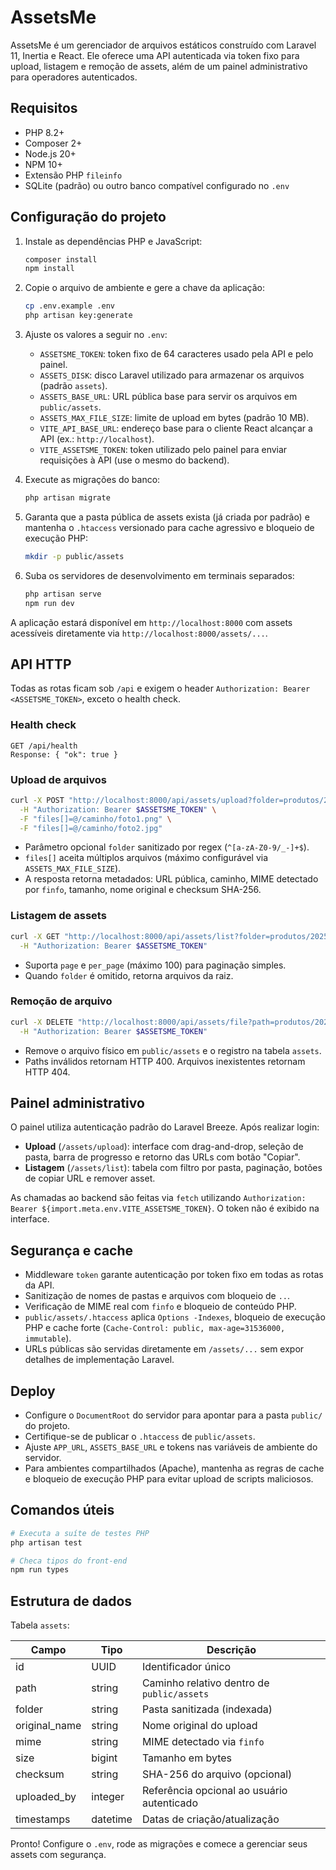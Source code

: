 # AssetsMe

AssetsMe é um gerenciador de arquivos estáticos construído com Laravel 11, Inertia e React. Ele oferece uma API autenticada via token fixo para upload, listagem e remoção de assets, além de um painel administrativo para operadores autenticados.

## Requisitos

- PHP 8.2+
- Composer 2+
- Node.js 20+
- NPM 10+
- Extensão PHP `fileinfo`
- SQLite (padrão) ou outro banco compatível configurado no `.env`

## Configuração do projeto

1. Instale as dependências PHP e JavaScript:

   ```bash
   composer install
   npm install
   ```

2. Copie o arquivo de ambiente e gere a chave da aplicação:

   ```bash
   cp .env.example .env
   php artisan key:generate
   ```

3. Ajuste os valores a seguir no `.env`:

   - `ASSETSME_TOKEN`: token fixo de 64 caracteres usado pela API e pelo painel.
   - `ASSETS_DISK`: disco Laravel utilizado para armazenar os arquivos (padrão `assets`).
   - `ASSETS_BASE_URL`: URL pública base para servir os arquivos em `public/assets`.
   - `ASSETS_MAX_FILE_SIZE`: limite de upload em bytes (padrão 10 MB).
   - `VITE_API_BASE_URL`: endereço base para o cliente React alcançar a API (ex.: `http://localhost`).
   - `VITE_ASSETSME_TOKEN`: token utilizado pelo painel para enviar requisições à API (use o mesmo do backend).

4. Execute as migrações do banco:

   ```bash
   php artisan migrate
   ```

5. Garanta que a pasta pública de assets exista (já criada por padrão) e mantenha o `.htaccess` versionado para cache agressivo e bloqueio de execução PHP:

   ```bash
   mkdir -p public/assets
   ```

6. Suba os servidores de desenvolvimento em terminais separados:

   ```bash
   php artisan serve
   npm run dev
   ```

A aplicação estará disponível em `http://localhost:8000` com assets acessíveis diretamente via `http://localhost:8000/assets/...`.

## API HTTP

Todas as rotas ficam sob `/api` e exigem o header `Authorization: Bearer <ASSETSME_TOKEN>`, exceto o health check.

### Health check

```http
GET /api/health
Response: { "ok": true }
```

### Upload de arquivos

```bash
curl -X POST "http://localhost:8000/api/assets/upload?folder=produtos/2025" \
  -H "Authorization: Bearer $ASSETSME_TOKEN" \
  -F "files[]=@/caminho/foto1.png" \
  -F "files[]=@/caminho/foto2.jpg"
```

- Parâmetro opcional `folder` sanitizado por regex (`^[a-zA-Z0-9/_-]+$`).
- `files[]` aceita múltiplos arquivos (máximo configurável via `ASSETS_MAX_FILE_SIZE`).
- A resposta retorna metadados: URL pública, caminho, MIME detectado por `finfo`, tamanho, nome original e checksum SHA-256.

### Listagem de assets

```bash
curl -X GET "http://localhost:8000/api/assets/list?folder=produtos/2025" \
  -H "Authorization: Bearer $ASSETSME_TOKEN"
```

- Suporta `page` e `per_page` (máximo 100) para paginação simples.
- Quando `folder` é omitido, retorna arquivos da raiz.

### Remoção de arquivo

```bash
curl -X DELETE "http://localhost:8000/api/assets/file?path=produtos/2025/foto1.png" \
  -H "Authorization: Bearer $ASSETSME_TOKEN"
```

- Remove o arquivo físico em `public/assets` e o registro na tabela `assets`.
- Paths inválidos retornam HTTP 400. Arquivos inexistentes retornam HTTP 404.

## Painel administrativo

O painel utiliza autenticação padrão do Laravel Breeze. Após realizar login:

- **Upload** (`/assets/upload`): interface com drag-and-drop, seleção de pasta, barra de progresso e retorno das URLs com botão "Copiar".
- **Listagem** (`/assets/list`): tabela com filtro por pasta, paginação, botões de copiar URL e remover asset.

As chamadas ao backend são feitas via `fetch` utilizando `Authorization: Bearer ${import.meta.env.VITE_ASSETSME_TOKEN}`. O token não é exibido na interface.

## Segurança e cache

- Middleware `token` garante autenticação por token fixo em todas as rotas da API.
- Sanitização de nomes de pastas e arquivos com bloqueio de `..`.
- Verificação de MIME real com `finfo` e bloqueio de conteúdo PHP.
- `public/assets/.htaccess` aplica `Options -Indexes`, bloqueio de execução PHP e cache forte (`Cache-Control: public, max-age=31536000, immutable`).
- URLs públicas são servidas diretamente em `/assets/...` sem expor detalhes de implementação Laravel.

## Deploy

- Configure o `DocumentRoot` do servidor para apontar para a pasta `public/` do projeto.
- Certifique-se de publicar o `.htaccess` de `public/assets`.
- Ajuste `APP_URL`, `ASSETS_BASE_URL` e tokens nas variáveis de ambiente do servidor.
- Para ambientes compartilhados (Apache), mantenha as regras de cache e bloqueio de execução PHP para evitar upload de scripts maliciosos.

## Comandos úteis

```bash
# Executa a suíte de testes PHP
php artisan test

# Checa tipos do front-end
npm run types
```

## Estrutura de dados

Tabela `assets`:

| Campo         | Tipo     | Descrição                                         |
|---------------|----------|---------------------------------------------------|
| id            | UUID     | Identificador único                               |
| path          | string   | Caminho relativo dentro de `public/assets`        |
| folder        | string   | Pasta sanitizada (indexada)                       |
| original_name | string   | Nome original do upload                           |
| mime          | string   | MIME detectado via `finfo`                        |
| size          | bigint   | Tamanho em bytes                                  |
| checksum      | string   | SHA-256 do arquivo (opcional)                     |
| uploaded_by   | integer  | Referência opcional ao usuário autenticado        |
| timestamps    | datetime | Datas de criação/atualização                      |

Pronto! Configure o `.env`, rode as migrações e comece a gerenciar seus assets com segurança.

